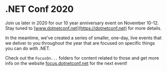 # .NET Conf 2020 
Join us later in 2020 for our 10 year anniversary event on November 10-12. Stay tuned to [www.dotnetconf.net](https://dotnetconf.net) for more details. 

In the meantime, we've created a series of smaller, one-day, live events that we deliver to you throughout the year that are focused on specific things you can do with .NET. 

Check out the `FocusOn...` folders for content related to those and get more info on the website [focus.dotnetconf.net](http://focus.dotnetconf.net) for the next event!
